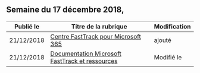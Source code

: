 <!-- This file is generated automatically each week. Changes made to this file will be overwritten.-->




## <a name="week-of-december-17-2018"></a>Semaine du 17 décembre 2018,


| Publié le |Titre de la rubrique | Modification |
|------|------------|--------|
| 21/12/2018 | [Centre FastTrack pour Microsoft 365](/FastTrack/m365-fasttrack-benefit-overview) | ajouté |
| 21/12/2018 | [Documentation Microsoft FastTrack et ressources](/FastTrack/index) | Modifié le |
